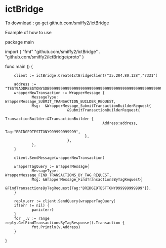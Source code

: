 # ictBridge

To download : go get github.com/smiffy2/ictBridge

Example of how to use

package main

import (
        "fmt"
        "github.com/smiffy2/ictBridge"
        . "github.com/smiffy2/ictBridge/proto"
)

func main () {

        client := ictBridge.CreateIctBridgeClient("35.204.80.128","7331")

        address := "TEST9ADDRESSTONYSDE99999999999999999999999999999999999999999999999999999999999999"
        wrapperNewTransaction := WrapperMessage {
                MessageType: WrapperMessage_SUBMIT_TRANSACTION_BUILDER_REQUEST,
                Msg:  &WrapperMessage_SubmitTransactionBuilderRequest{
                                &SubmitTransactionBuilderRequest{
                                        TransactionBuilder:&TransactionBuilder {
                                                Address:address,
                                                Tag:"BRIDGE9TESTTONY999999999999",
                                        },
                                },
                },
        }

        client.SendMessage(wrapperNewTransaction)

        wrapperTagQuery := WrapperMessage{
                MessageType: WrapperMessage_FIND_TRANSACTIONS_BY_TAG_REQUEST,
                Msg: &WrapperMessage_FindTransactionsByTagRequest{
                        &FindTransactionsByTagRequest{Tag:"BRIDGE9TESTTONY999999999999"}},
        }

        reply,err := client.SendQuery(wrapperTagQuery)
        if(err != nil) {
                panic(err)
        }
        for _,v := range reply.GetFindTransactionsByTagResponse().Transaction {
                fmt.Println(v.Address)
        }
}

